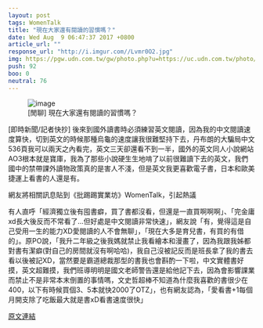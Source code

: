 ```yaml
---
layout: post
tags: WomenTalk
title: "現在大家還有閱讀的習慣嗎？"
date: Wed Aug  9 06:47:37 2017 +0800
article_url: ""
response_url: "http://i.imgur.com//Lvmr0O2.jpg"
img: https://pgw.udn.com.tw/gw/photo.php?u=https://uc.udn.com.tw/photo/2017/01/05/realtime/3032422.jpg&x=0&y=0&sw=0&sh=0&sl=W&fw=1050&exp=3600
push: 92
boo: 0
neutral: 76
---
```


<figure>
<img src="https://pgw.udn.com.tw/gw/photo.php?u=https://uc.udn.com.tw/photo/2017/01/05/realtime/3032422.jpg&x=0&y=0&sw=0&sh=0&sl=W&fw=1050&exp=3600" alt="image">
<figcaption>
[閒聊] 現在大家還有閱讀的習慣嗎？
</figcaption>
</figure>



[即時新聞/記者快抄] 後來到國外讀書時必須練習英文閱讀，因為我的中文閱讀速度算快，切到英文的時候那種烏龜的速度讓我很難堅持下去，丹布朗的大騙局中文536頁我可以兩天之內看完，英文三天卻還看不到一半，國外的英文同人小說網站AO3根本就是寶庫，我為了那些小說硬生生地啃了以前很難讀下去的英文，我們國中的禁帶課外讀物政策真的是害人不淺，但是英文我更喜歡電子書，日本和歐美捷運上看書的人還是有。

網友將相關訊息貼到《批踢踢實業坊》WomenTalk，引起熱議

有人直呼「經濟獨立後有囤書癖，買了書都沒看，但還是一直買啊啊啊」、「完金庸xd長大後反而不常看了...但好處是中文閱讀非常快速」，網友說「有，覺得這是自己受用一生的能力XD愛閱讀的人不會無聊」，「現在大多是育兒書，有買的有借的」。原PO說，「我升二年級之後我媽就禁止我看繪本和漫畫了，因為我跟我姊都對書有潔癖(對自己的房間就沒有啊哈哈)，我自己沒被記反而是班長拿了我的書去看以後被記XD，當然要是霸道總裁那型的書我也會斟酌一下啦，中文實體書好摸，英文超難摸，我們班導明明是國文老師警告還是給他記下去，因為會影響課業而禁止不是非常本末倒置的事情嗎，文史哲超棒不知道為什麼我喜歡的書很少在400，以下有時候買個3、5本就快2000了OTZ」，也有網友認為，「愛看書+1每個月開支除了吃飯最大就是書xD看書速度很快」

<a href = "https://www.ptt.cc/bbs/WomenTalk/M.1502232460.A.2FC.html">原文連結</a>

